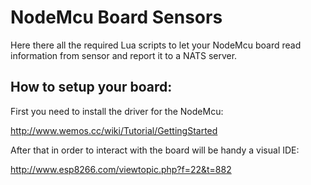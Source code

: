 # NodeMcu Board Sensors

Here there all the required Lua scripts to let your NodeMcu board read information 
from sensor and report it to a NATS server.

## How to setup your board:

First you need to install the driver for the NodeMcu:

http://www.wemos.cc/wiki/Tutorial/GettingStarted

After that in order to interact with the board will be handy a visual IDE:

http://www.esp8266.com/viewtopic.php?f=22&t=882
